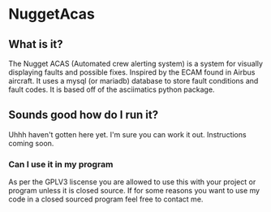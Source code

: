 # NuggetAcas

## What is it?
The Nugget ACAS (Automated crew alerting system) is a system for visually displaying
faults and possible fixes. Inspired by the ECAM found in Airbus aircraft. It uses a 
mysql (or mariadb) database to store fault conditions and fault codes. It is based off
of the asciimatics python package.

## Sounds good how do I run it?

Uhhh haven't gotten here yet. I'm sure you can work it out. Instructions coming soon.

### Can I use it in my program
As per the GPLV3 liscense you are allowed to use this with your project or program
unless it is closed source. If for some reasons you want to use my code in a closed sourced
program feel free to contact me.

